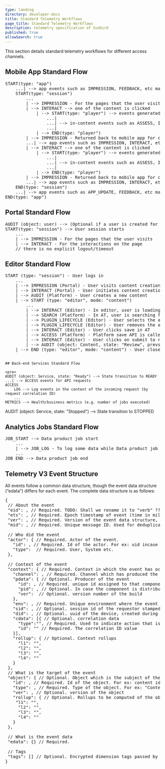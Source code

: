 ```yaml
---
type: landing
directory: developer-docs
title: Standard Telemetry Workflows
page_title: Standard Telemetry Workflows
description: telemetry specification of Sunbird
published: true
allowSearch: true
--- 
```

This section details standard telemetry workflows for different access channels.

## Mobile App Standard Flow

<pre>
START(type: "app")
    ...| --> app events such as IMPRESSION, FEEDBACK, etc may happen
    START(type: "session")
        ...
        | --> IMPRESSION - For the pages that the user visits
        | --> INTERACT --> one of the content is clicked
            | --> START(type: "player") --> events generated by specific content
                ...|
                ...| --> in-content events such as ASSESS, INTERACT, IMPRESSION, LEVEL_SET etc.
                ...|
            | --> END(type: "player")
        | --> IMPRESSION - Returned back to mobile app for content player
        ...| --> app events such as IMPRESSION, INTERACT, etc. may happen
        | --> INTERACT --> one of the content is clicked
            | --> START(type: "player") --> events generated by specific content
                ...|
                ...| --> in-content events such as ASSESS, INTERACT, IMPRESSION, LEVEL_SET etc.
                ...|
            | --> END(type: "player")
        | --> IMPRESSION - Returned back to mobile app for content player
        ...| --> app events such as IMPRESSION, INTERACT, etc. may happen
    END(type: "session")
    ...| --> app events such as APP_UPDATE, FEEDBACK, etc may happen
END(type: "app")
</pre>

## Portal Standard Flow

<pre>
AUDIT (object: user) --> (Optional if a user is created for the first time)
START(type: "session") --> User session starts
    ...
    | --> IMPRESSION - For the pages that the user visits
    | --> INTERACT - For the interactions on the page
    // there is no explicit logout/timeout
</pre>

## Editor Standard Flow

<pre>
START (type: "session") - User logs in
    ...
    | --> IMPRESSION (Portal) - User visits content creation page (cdata session)
    | --> INTERACT (Portal) - User initiates content creation
    | --> AUDIT (Platform) - User creates a new content
    | --> START (type: "editor", mode: "content")
        ...
        | --> INTERACT (Editor) - In editor, user is loading the asset browser
        | --> SEARCH (Platform) - In AT, user is searching for assets (cdata session, search result id)
        | --> PLUGIN_LIFECYCLE (Editor) - User selects the asset for content (which search result was used)
        | --> PLUGIN_LIFECYCLE (Editor) - User removes the asset from content
        | --> INTERACT (Editor) - User clicks save in AT
        | --> ACCESS (Platform) - Platform save API is called
        | --> INTERACT (Editor) - User clicks on submit to review
        | --> AUDIT (object: Content, state: "Review", prevstate: "Draft") - Platform sends the content to review state
    | --> END (type: "editor", mode: "content") - User closes the editor and goes back to portal
    </pre>
    
    ## Back-end Services Standard Flow
    
    <pre> 
    AUDIT (object: Service, state: "Ready") --> State transition to READY
    ...| --> ACCESS events for API requests
    ACCESS
        LOG --> Log events in the context of the incoming request (by request correlation ID)
        ...
    METRICS --> Health/business metrics (e.g. number of jobs executed)
AUDIT (object: Service, state: "Stopped") --> State transition to STOPPED
</pre>

## Analytics Jobs Standard Flow

<pre>
JOB_START --> Data product job start
    ...
    | --> JOB_LOG - To log some data while Data product job is in progress
    ...
JOB_END --> Data product job end
</pre>

## Telemetry V3 Event Structure

All events follow a common data structure, though the event data structure (“edata”) differs for each event. The  complete data structure is as follows: 

<pre>
{
 // About the event
 "eid": , // Required. TODO: Shall we rename it to "verb" ?? 
 "ets": , // Required. Epoch timestamp of event (time in milli-seconds. For ex: 1442816723)
 "ver": , // Required. Version of the event data structure, currently "3.0"
 "mid": , // Required. Unique message ID. Used for deduplication, replay and update indexes
 
 // Who did the event
 "actor": { // Required. Actor of the event.
   "id": , // Required. Id of the actor. For ex: uid incase of an user
   "type":  // Required. User, System etc.
 },
 
 // Context of the event
 "context": { // Required. Context in which the event has occured.
   "channel": , // Required. Channel which has produced the event
   "pdata": { // Optional. Producer of the event
     "id": , // Required. unique id assigned to that component
     "pid": , // Optional. In case the component is distributed, then which instance of that component
     "ver":  // Optional. version number of the build
   },
   "env": , // Required. Unique environment where the event has occured.
   "sid": , // Optional. session id of the requestor stamped by portal
   "did": , // Optional. uuid of the device, created during app installation
   "cdata": [{ // Optional. correlation data
     "type":"", // Required. Used to indicate action that is being correlated
     "id": "" // Required. The correlation ID value
   }],
   "rollup": { // Optional. Context rollups
     "l1": "",
     "l2": "",
     "l3": "",
     "l4": ""
   }
 },
 // What is the target of the event
 "object": { // Optional. Object which is the subject of the event.
   "id": , // Required. Id of the object. For ex: content id incase of content
   "type": , // Required. Type of the object. For ex: "Content", "Community", "User" etc.
   "ver": , // Optional. version of the object
   "rollup": { // Optional. Rollups to be computed of the object. Only 4 levels are allowed.
   	"l1": "",
     "l2": "",
     "l3": "",
     "l4": ""
   }
 },
 
 // What is the event data
 "edata": {} // Required.
 
 // Tags
 "tags": [] // Optional. Encrypted dimension tags passed by respective channels
}
</pre>

